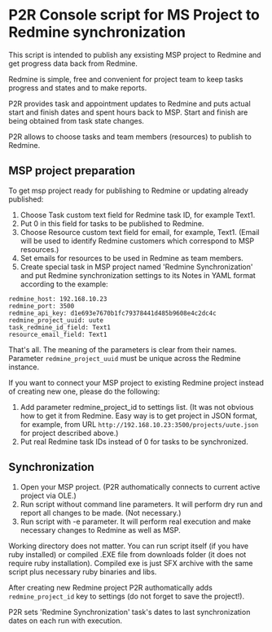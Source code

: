 # P2R Console script for MS Project to Redmine synchronization

This script is intended to publish any exsisting MSP project to Redmine and get progress data back from Redmine.

Redmine is simple, free and convenient for project team to keep tasks progress and states and to make reports.

P2R provides task and appointment updates to Redmine and puts actual start and finish dates and spent hours back to MSP.
Start and finish are being obtained from task state changes.

P2R allows to choose tasks and team members (resources) to publish to Redmine. 

## MSP project preparation

To get msp project ready for publishing to Redmine or updating already published:
1. Choose Task custom text field for Redmine task ID, for example Text1.
2. Put 0 in this field for tasks to be published to Redmine.
3. Choose Resource custom text field for email, for example, Text1. 
(Email will be used to identify Redmine customers which correspond to MSP resources.)
4. Set emails for resources to be used in Redmine as team members.
5. Create special task in MSP project named 'Redmine Synchronization' and put Redmine synchronization 
settings to its Notes in YAML format according to the example:

<pre><code>redmine_host: 192.168.10.23
redmine_port: 3500
redmine_api_key: d1e693e7670b1fc79378441d485b9608e4c2dc4c
redmine_project_uuid: uute
task_redmine_id_field: Text1
resource_email_field: Text1
</code></pre>

That's all. The meaning of the parameters is clear from their names. Parameter `redmine_project_uuid` must be unique across the Redmine instance.

If you want to connect your MSP project to existing Redmine project instead of creating new one, please do the following:

1. Add parameter redmine_project_id to settings list. 
(It was not obvious how to get it from Redmine. Easy way is to get project in JSON format, for example, from URL `http://192.168.10.23:3500/projects/uute.json` for project described above.)
2. Put real Redmine task IDs instead of 0 for tasks to be synchronized. 

## Synchronization

1. Open your MSP project. (P2R authomatically connects to current active project via OLE.)
2. Run script without command line parameters. It will perform dry run and report all changes to be made. (Not necessary.)
3. Run script with -e parameter. It will perform real execution and make necessary changes to Redmine as well as MSP. 

Working directory does not matter. You can run script itself (if you have ruby installed) or compiled .EXE file from downloads folder 
(it does not require ruby installation). Compiled exe is just SFX archive with the same script plus necessary ruby binaries and libs.

After creating new Redmine project P2R authomatically adds `redmine_project_id` key to settings (do not forget to save the project!).

P2R sets 'Redmine Synchronization' task's dates to last synchronization dates on each run with execution. 
